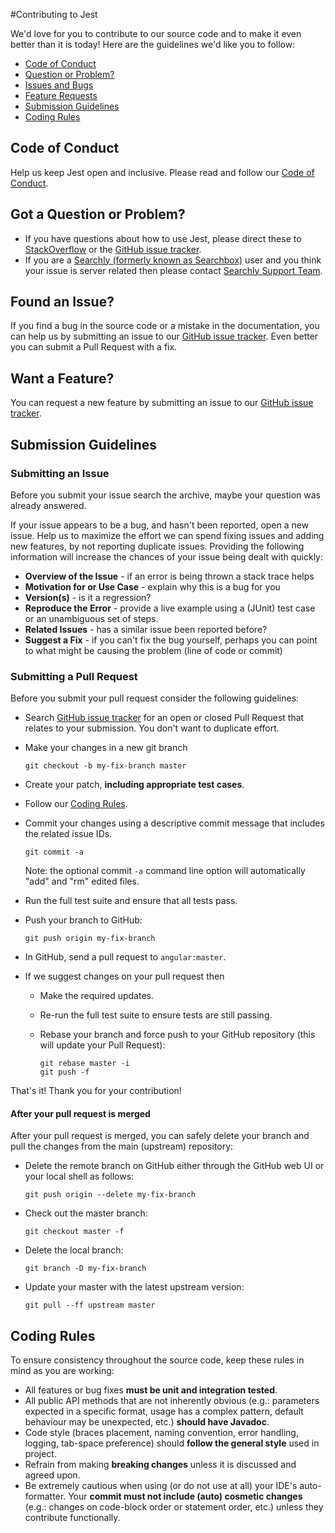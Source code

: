 #Contributing to Jest

We'd love for you to contribute to our source code and to make it even better than it is
today! Here are the guidelines we'd like you to follow:

 - [Code of Conduct](#coc)
 - [Question or Problem?](#question)
 - [Issues and Bugs](#issue)
 - [Feature Requests](#feature)
 - [Submission Guidelines](#submit)
 - [Coding Rules](#rules)

## <a name="coc"></a> Code of Conduct
Help us keep Jest open and inclusive. Please read and follow our [Code of Conduct][coc].

## <a name="question"></a> Got a Question or Problem?
* If you have questions about how to use Jest, please direct these to [StackOverflow][stackoverflow] or the [GitHub issue tracker][issuetracker].
* If you are a [Searchly (formerly known as Searchbox)][searchly] user and you think your issue is server related then please contact [Searchly Support Team][searchlysupport].

## <a name="issue"></a> Found an Issue?
If you find a bug in the source code or a mistake in the documentation, you can help us by submitting an issue to our [GitHub issue tracker][issuetracker]. 
Even better you can submit a Pull Request with a fix. 

## <a name="feature"></a> Want a Feature?
You can request a new feature by submitting an issue to our [GitHub issue tracker][issuetracker].

## <a name="submit"></a> Submission Guidelines

### Submitting an Issue
Before you submit your issue search the archive, maybe your question was already answered.

If your issue appears to be a bug, and hasn't been reported, open a new issue.
Help us to maximize the effort we can spend fixing issues and adding new
features, by not reporting duplicate issues. Providing the following information will increase the
chances of your issue being dealt with quickly:

* **Overview of the Issue** - if an error is being thrown a stack trace helps
* **Motivation for or Use Case** - explain why this is a bug for you
* **Version(s)** - is it a regression?
* **Reproduce the Error** - provide a live example using a (JUnit) test case or an unambiguous set of steps.
* **Related Issues** - has a similar issue been reported before?
* **Suggest a Fix** - if you can't fix the bug yourself, perhaps you can point to what might be
  causing the problem (line of code or commit)

### Submitting a Pull Request
Before you submit your pull request consider the following guidelines:

* Search [GitHub issue tracker][issuetracker] for an open or closed Pull Request
  that relates to your submission. You don't want to duplicate effort.
* Make your changes in a new git branch

     ```shell
     git checkout -b my-fix-branch master
     ```

* Create your patch, **including appropriate test cases**.
* Follow our [Coding Rules](#rules).
* Commit your changes using a descriptive commit message that includes the related issue IDs.

     ```shell
     git commit -a
     ```
  Note: the optional commit `-a` command line option will automatically "add" and "rm" edited files.

* Run the full test suite and ensure that all tests pass.

* Push your branch to GitHub:

    ```shell
    git push origin my-fix-branch
    ```

* In GitHub, send a pull request to `angular:master`.
* If we suggest changes on your pull request then
  * Make the required updates.
  * Re-run the full test suite to ensure tests are still passing.
  * Rebase your branch and force push to your GitHub repository (this will update your Pull Request):

    ```shell
    git rebase master -i
    git push -f
    ```

That's it! Thank you for your contribution!

#### After your pull request is merged

After your pull request is merged, you can safely delete your branch and pull the changes
from the main (upstream) repository:

* Delete the remote branch on GitHub either through the GitHub web UI or your local shell as follows:

    ```shell
    git push origin --delete my-fix-branch
    ```

* Check out the master branch:

    ```shell
    git checkout master -f
    ```

* Delete the local branch:

    ```shell
    git branch -D my-fix-branch
    ```

* Update your master with the latest upstream version:

    ```shell
    git pull --ff upstream master
    ```
    
## <a name="rules"></a> Coding Rules
To ensure consistency throughout the source code, keep these rules in mind as you are working:

* All features or bug fixes **must be unit and integration tested**.
* All public API methods that are not inherently obvious (e.g.: parameters expected in a specific format, usage has a complex pattern, default behaviour may be unexpected, etc.)  **should have Javadoc**. 
* Code style (braces placement, naming convention, error handling, logging, tab-space preference) should **follow the general style** used in project.
* Refrain from making **breaking changes** unless it is discussed and agreed upon.
* Be extremely cautious when using (or do not use at all) your IDE's auto-formatter. Your **commit must not include (auto) cosmetic changes** (e.g.: changes on code-block order or statement order, etc.) unless they contribute functionally. 



[coc]: https://github.com/searchbox-io/Jest/blob/master/CODE_OF_CONDUCT.md
[stackoverflow]: http://stackoverflow.com/questions/tagged/jest
[issuetracker]: https://github.com/searchbox-io/Jest/issues
[searchly]: http://www.searchly.com
[searchlysupport]: http://support.searchly.com

